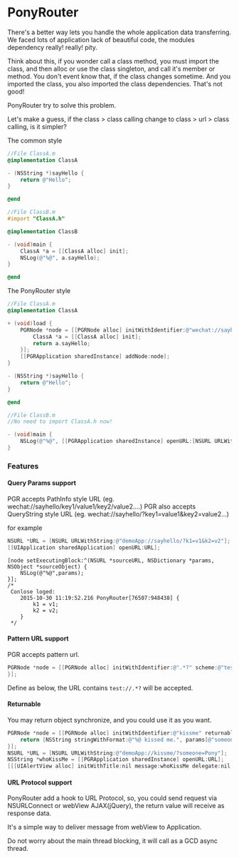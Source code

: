# PonyRouter

There's a better way lets you handle the whole application data transferring.
We faced lots of application lack of beautiful code, the modules dependency really! really! pity.

Think about this, if you wonder call a class method, you must import the class, and then alloc or use the class singleton, and call it's member or method. You don't event know that, if the class changes sometime. And you imported the class, you also imported the class dependencies. That's not good!

PonyRouter try to solve this problem.

Let's make a guess, if the class > class calling change to class > url > class calling, is it simpler?

The common style

```objective-c
//File ClassA.m
@implementation ClassA

- (NSString *)sayHello {
    return @"Hello";
}

@end
```

```objective-c
//File ClassB.m
#import "ClassA.h"

@implementation ClassB

- (void)main {
    ClassA *a = [[ClassA alloc] init];
    NSLog(@"%@", a.sayHello);
}

@end
```

The PonyRouter style
```objective-c
//File ClassA.m
@implementation ClassA

+ (void)load {
    PGRNode *node = [[PGRNode alloc] initWithIdentifier:@"wechat://sayhello/" returnableBlock:^id(NSURL *sourceURL, NSDictionary *params, NSObject *sourceObject) {
        ClassA *a = [[ClassA alloc] init];
        return a.sayHello;
    }];
    [[PGRApplication sharedInstance] addNode:node];
}

- (NSString *)sayHello {
    return @"Hello";
}

@end
```

```objective-c
//File ClassB.m
//No need to import ClassA.h now!

- (void)main {
    NSLog(@"%@", [[PGRApplication sharedInstance] openURL:[NSURL URLWithString:@"wechat://sayhello/"]]);
}

```

### Features

#### Query Params support

PGR accepts PathInfo style URL (eg. wechat://sayhello/key1/value1/key2/value2....)
PGR also accepts QueryString style URL (eg. wechat://sayhello/?key1=value1&key2=value2...)

for example
```objective-c
NSURL *URL = [NSURL URLWithString:@"demoApp://sayhello/?k1=v1&k2=v2"];
[[UIApplication sharedApplication] openURL:URL];
```
```
[node setExecutingBlock:^(NSURL *sourceURL, NSDictionary *params, NSObject *sourceObject) {
    NSLog(@"%@",params);
}];
/*
 Conlose loged:
    2015-10-30 11:19:52.216 PonyRouter[76507:948438] {
        k1 = v1;
        k2 = v2;
    }
 */
```

#### Pattern URL support

PGR accepts pattern url.

```objective-c
PGRNode *node = [[PGRNode alloc] initWithIdentifier:@".*?" scheme:@"test" usePattern:YES executingBlock:^(NSURL *sourceURL, NSDictionary *params, NSObject *sourceObject) {
}];
```

Define as below, the URL contains ```test://.*?``` will be accepted.

#### Returnable

You may return object synchronize, and you could use it as you want.

```objective-c
PGRNode *node = [[PGRNode alloc] initWithIdentifier:@"kissme" returnableBlock:^id(NSURL *sourceURL, NSDictionary *params, NSObject *sourceObject) {
    return [NSString stringWithFormat:@"%@ kissed me.", params[@"someone"]];
}];
NSURL *URL = [NSURL URLWithString:@"demoApp://kissme/?someone=Pony"];
NSString *whoKissMe = [[PGRApplication sharedInstance] openURL:URL];
[[[UIAlertView alloc] initWithTitle:nil message:whoKissMe delegate:nil cancelButtonTitle:@"OK" otherButtonTitles:nil, nil] show];
```

#### URL Protocol support

PonyRouter add a hook to URL Protocol, so, you could send request via NSURLConnect or webView AJAX(jQuery), the return value will receive as response data.

It's a simple way to deliver message from webView to Application.

Do not worry about the main thread blocking, it will call as a GCD async thread.
